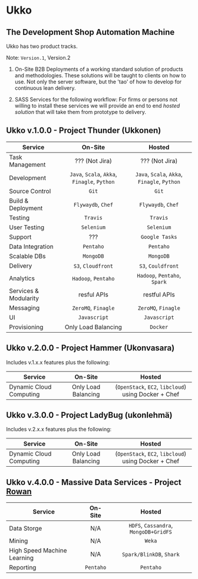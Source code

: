 Ukko
====

## The Development Shop Automation Machine

Ukko has two product tracks.

Note: `Version.1`, Version.2

1. On-Site B2B Deployments of a working standard solution of products and 
methodologies. These solutions will be taught to clients on how to use. 
Not only the server software, but the 'tao' of how to develop for
continuous lean delivery.


2. SASS Services for the following workflow:
For firms or persons not willing to install these services we will provide
an end to end _hosted solution_ that will take them from prototype to
delivery.


## Ukko v.1.0.0 - Project Thunder (Ukkonen)

|Service                      |On-Site             |Hosted             |
|-----------------------------|:------------------:|:-----------------:|
|Task Management              |??? (Not Jira)      |??? (Not Jira)
|Development                  |`Java`, `Scala`, `Akka`, `Finagle`, `Python`|`Java`, `Scala`, `Akka`, `Finagle`, `Python`
|Source Control               |`Git`               |`Git`
|Build & Deployment           |`Flywaydb`, `Chef`  |`Flywaydb`, `Chef`
|Testing                      |`Travis`            |`Travis`
|User Testing                 |`Selenium`          |`Selenium`
|Support                      |???                 |`Google Tasks`
|Data Integration             |`Pentaho`           |`Pentaho`
|Scalable DBs                 |`MongoDB`           |`MongoDB`
|Delivery                     |`S3`, `Cloudfront`  |`S3`, `Couldfront`
|Analytics                    |`Hadoop`, `Pentaho` |`Hadoop`, `Pentaho`, `Spark`
|Services & Modularity        |resful APIs         |restful APIs
|Messaging                    |`ZeroMQ`, `Finagle` |`ZeroMQ`, `Finagle`
|UI                           |`Javascript`        |`Javascript`
|Provisioning                 |Only Load Balancing |`Docker`



## Ukko v.2.0.0 - Project Hammer (Ukonvasara)

Includes v.1.x.x features plus the following:

|Service                      |On-Site             |Hosted             |
|-----------------------------|:------------------:|:-----------------:|
|Dynamic Cloud Computing      |Only Load Balancing |(`OpenStack`, `EC2`, `libcloud`) using Docker + Chef|



## Ukko v.3.0.0 - Project LadyBug (ukonlehmä)

Includes v.2.x.x features plus the following:

|Service                      |On-Site             |Hosted             |
|-----------------------------|:------------------:|:-----------------:|
|Dynamic Cloud Computing      |Only Load Balancing |(`OpenStack`, `EC2`, `libcloud`) using Docker + Chef|



## Ukko v.4.0.0 - Massive Data Services - Project [Rowan](http://en.wikipedia.org/wiki/File:Rowan_tree_20081002b.jpg)

|Service                      |On-Site             |Hosted             |
|-----------------------------|:------------------:|:-----------------:|
|Data Storge                  |N/A                 |`HDFS`, `Cassandra`, `MongoDB+GridFS`|
|Mining                       |N/A                 |`Weka`|
|High Speed Machine Learning  |N/A                 |`Spark/BlinkDB`, `Shark`|
|Reporting                    |`Pentaho`           |`Pentaho`

